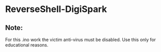 # ReverseShell-DigiSpark


## Note:
  For this .ino work the victim anti-virus must be disabled.
  Use this only for educational reasons.
